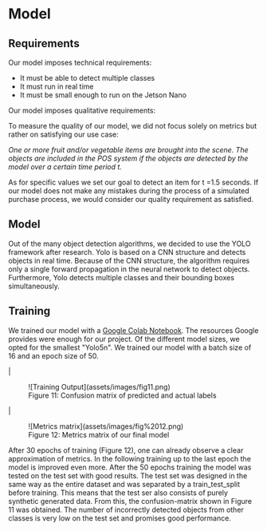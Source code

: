 # Model

## Requirements

Our model imposes technical requirements:

- It must be able to detect multiple classes
- It must run in real time
- It must be small enough to run on the Jetson Nano

Our model imposes qualitative requirements:

To measure the quality of our model, we did not focus solely on metrics but rather on satisfying our use case:

_One or more fruit and/or vegetable items are brought into the scene. The objects are included in the POS system if the objects are detected by the model over a certain time period t._

As for specific values we set our goal to detect an item for t =1.5 seconds. If our model does not make any mistakes during the process of a simulated purchase process, we would consider our quality requirement as satisfied.


## Model

Out of the many object detection algorithms, we decided to use the YOLO framework after research. Yolo is based on a CNN structure and detects objects in real time. Because of the CNN structure, the algorithm requires only a single forward propagation in the neural network to detect objects. Furthermore, Yolo detects multiple classes and their bounding boxes simultaneously.


## Training

We trained our model with a [Google Colab Notebook](https://colab.research.google.com/github/roboflow-ai/yolov5-custom-training-tutorial/blob/main/yolov5-custom-training.ipynb#scrollTo=eaFNnxLJbq4J). The resources Google provides were enough for our project. Of the different model sizes, we opted for the smallest &quot;Yolo5n&quot;. We trained our model with a batch size of 16 and an epoch size of 50.

</figure> | <figure markdown>
  ![Training Output](assets/images/fig11.png)
  <figcaption>Figure 11: Confusion matrix of predicted and actual labels</figcaption>
</figure>

</figure> | <figure markdown>
  ![Metrics matrix](assets/images/fig%2012.png)
  <figcaption>Figure 12: Metrics matrix of our final model</figcaption>
</figure>

After 30 epochs of training (Figure 12), one can already observe a clear approximation of metrics. In the following training up to the last epoch the model is improved even more. After the 50 epochs training the model was tested on the test set with good results. The test set was designed in the same way as the entire dataset and was separated by a train\_test\_split before training. This means that the test ser also consists of purely synthetic generated data. From this, the confusion-matrix shown in Figure 11 was obtained. The number of incorrectly detected objects from other classes is very low on the test set and promises good performance.

